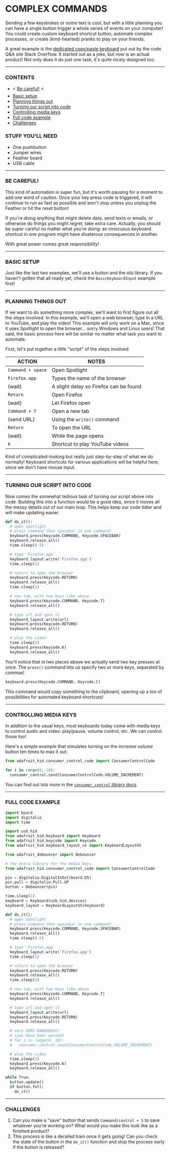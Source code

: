 # COMPLEX COMMANDS

Sending a few keystrokes or some text is cool, but with a little planning you can have a single button trigger a whole series of events on your computer! You could create custom keyboard shortcut button, automate complex processes, or create (kind-hearted) pranks to play on your friends.

A great example is the [dedicated copy/paste keyboard](https://www.theverge.com/22761188/stack-overflow-the-key-copy-paste-review-price-release-date-keyboard) put out by the code Q&A site Stack Overflow. It started out as a joke, but now is an actual product! Not only does it do just one task, it's quite nicely designed too.

***

### CONTENTS  

* ⚡️ [Be careful!](#be-careful) ⚡️  
* [Basic setup](#basic-setup)  
* [Planning things out](#planning-things-out)  
* [Turning our script into code](#turning-our-script-into-code)  
* [Controlling media keys](#controlling-media-keys)  
* [Full code example](#full-code-example)  
* [Challenges](#challenges)  

### STUFF YOU'LL NEED  

* One pushbutton  
* Jumper wires  
* Feather board  
* USB cable  

***

### BE CAREFUL!  
This kind of automation is super fun, but it's worth pausing for a moment to add one word of caution. Once your key press code is triggered, it will continue to run as fast as possible and won't stop unless you unplug the Feather or hit the reset button!

If you're doing anything that might delete data, send texts or emails, or otherwise do things you might regret, take extra care. Actually, you should be super careful no matter what you're doing: an innocuous keyboard shortcut in one program might have disaterous consequences in another.

With great power comes great responsibility!

***

### BASIC SETUP  
Just like the last two examples, we'll use a button and the `HID` library. If you haven't gotten that all ready yet, check the `BasicKeyboardInput` example first!

***

### PLANNING THINGS OUT  
If we want to do something more complex, we'll want to first figure out all the steps involved. In this example, we'll open a web browser, type in a URL to YouTube, and play the video! This example will only work on a Mac, since it uses Spotlight to open the browser... sorry Windows and Linux users! That said, the basic process here will be similar no matter what task you want to automate.

First, let's put together a little "script" of the steps involved:

| ACTION            | NOTES |
| ------------------| ----------- |
| `Command + space` | Open Spotlight |
| `Firefox.app`     | Types the name of the browser |
| (wait)            | A slight delay so Firefox can be found |
| `Return`          | Open Firefox |
| (wait)            | Let Firefox open |
| `Command + T`     | Open a new tab |
| (send URL)        | Using the `write()` command |
| `Return`          | To open the URL |
| (wait)            | While the page opens |
| `k`               | Shortcut to play YouTube videos |

Kind of complicated-looking but really just step-by-step of what we do normally! Keyboard shortcuts for various applications will be helpful here, since we don't have mouse input.

***

### TURNING OUR SCRIPT INTO CODE  
Now comes the somewhat tedious task of turning our script above into code. Building this into a function would be a good idea, since it moves all the messy details out of our main loop. This helps keep our code tidier and will make updating easier.

```python
def do_it():
  # open spotlight
  # press command then spacebar in one command!
  keyboard.press(Keycode.COMMAND, Keycode.SPACEBAR)
  keyboard.release_all()
  time.sleep(0.5)

  # type 'Firefox.app'
  keyboard_layout.write('Firefox.app')
  time.sleep(1)

  # return to open the browser
  keyboard.press(Keycode.RETURN)
  keyboard.release_all()
  time.sleep(1)

  # new tab, with two keys like above
  keyboard.press(Keycode.COMMAND, Keycode.T)
  keyboard.release_all()

  # type url and open it
  keyboard_layout.write(url)
  keyboard.press(Keycode.RETURN)
  keyboard.release_all()

  # play the video
  time.sleep(2)
  keyboard.press(Keycode.K)
  keyboard.release_all()
```

You'll notice that in two places above we actually send two key presses at once. The `press()` command lets us specify two or more keys, separated by commas!

```python
keyboard.press(Keycode.COMMAND, Keycode.C)
```

This command would copy something to the clipboard, opening up a ton of possibilities for automated keyboard shortcuts!

***

### CONTROLLING MEDIA KEYS  
In addition to the usual keys, most keyboards today come with media keys to control audio and video: play/pause, volume control, etc. We can control those too!

Here's a simple example that simulates turning on the *increase volume* button ten times to max it out:

```python
from adafruit_hid.consumer_control_code import ConsumerControlCode

for i in range(0, 10):
  consumer_control.send(ConsumerControlCode.VOLUME_INCREMENT)
```

You can find out lots more in the [`consumer_control` library docs](https://circuitpython.readthedocs.io/projects/hid/en/latest/api.html#adafruit-hid-consumer-control-consumercontrol).

***

### FULL CODE EXAMPLE

```python
import board
import digitalio
import time

import usb_hid
from adafruit_hid.keyboard import Keyboard
from adafruit_hid.keycode import Keycode
from adafruit_hid.keyboard_layout_us import KeyboardLayoutUS

from adafruit_debouncer import Debouncer

# the extra library for the media keys
from adafruit_hid.consumer_control_code import ConsumerControlCode

pin = digitalio.DigitalInOut(board.D5)
pin.pull = digitalio.Pull.UP
button = Debouncer(pin)

time.sleep(1)
keyboard = Keyboard(usb_hid.devices)
keyboard_layout = KeyboardLayoutUS(keyboard)

def do_it():
  # open spotlight
  # press command then spacebar in one command!
  keyboard.press(Keycode.COMMAND, Keycode.SPACEBAR)
  keyboard.release_all()
  time.sleep(0.5)

  # type 'Firefox.app'
  keyboard_layout.write('Firefox.app')
  time.sleep(1)

  # return to open the browser
  keyboard.press(Keycode.RETURN)
  keyboard.release_all()
  time.sleep(1)

  # new tab, with two keys like above
  keyboard.press(Keycode.COMMAND, Keycode.T)
  keyboard.release_all()

  # type url and open it
  keyboard_layout.write(url)
  keyboard.press(Keycode.RETURN)
  keyboard.release_all()

  # very VERY DANGEROUS!
  # (you have been warned)
  # for i in range(0, 10):
  #   consumer_control.send(ConsumerControlCode.VOLUME_INCREMENT)

  # play the video
  time.sleep(2)
  keyboard.press(Keycode.K)
  keyboard.release_all()

while True:
  button.update()
  if button.fell:
    do_it()
```

***

### CHALLENGES  

1. Can you make a "save" button that sends `Command/control + S` to save whatever you're working on? What would you make this look like as a finished product?  
2. This process is like a derailed train once it gets going! Can you check the state of the button in the `do_it()` function and stop the process early if the button is released?  

